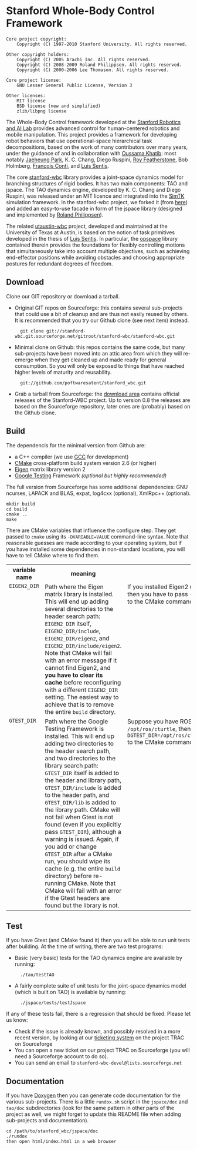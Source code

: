 Stanford Whole-Body Control Framework
=====================================

    Core project copyright:
        Copyright (C) 1997-2010 Stanford University. All rights reserved.

    Other copyright holders:
        Copyright (C) 2005 Arachi Inc. All rights reserved.
        Copyright (C) 2008-2009 Roland Philippsen. All rights reserved.
    	Copyright (C) 2000-2006 Lee Thomason. All rights reserved.

    Core project license:
        GNU Lesser General Public License, Version 3

    Other licenses:
        MIT license
        BSD license (new and simplified)
        zlib/libpng license

The Whole-Body Control framework developed at the [Stanford Robotics
and AI Lab][] provides advanced control for human-centered robotics
and mobile manipulation.  This project provides a framework for
developing robot behaviors that use operational-space hierarchical
task decompositions, based on the work of many contributors over many
years, under the guidance of and in collaboration with [Oussama
Khatib][]: most notably [Jaeheung Park][], K. C. Chang, Diego Ruspini,
[Roy Featherstone][], Bob Holmberg, [François Conti][], and [Luis
Sentis][].

The core [stanford-wbc][] library provides a joint-space dynamics
model for branching structures of rigid bodies.  It has two main
components: TAO and jspace. The TAO dynamics engine, developed by
K. C. Chang and Diego Ruspini, was released under an MIT licence and
integrated into the [SimTK][] simulation framework. In the
stanford-wbc project, we forked it (from [here][tao-on-simtk]) and
added an easy-to-use facade in form of the jspace library (designed
and implemented by [Roland Philippsen][]).

The related [utaustin-wbc][] project, developed and maintained at the
University of Texas at Austin, is based on the notion of task
primitives developed in the thesis of [Luis Sentis][].  In particular,
the [opspace][] library contained therein provides the foundations for
flexibly controlling motions that simultaneously take into account
multiple objectives, such as achieving end-effector positions while
avoiding obstacles and choosing appropriate postures for redundant
degrees of freedom.

[Stanford Robotics and AI Lab]: http://ai.stanford.edu/groups/manips/
[Oussama Khatib]: http://cs.stanford.edu/groups/manips/people/oussama-khatib
[Jaeheung Park]: http://plaza4.snu.ac.kr/~park73/wiki/index.php5/People
[Roy Featherstone]: http://users.cecs.anu.edu.au/~roy/
[François Conti]: http://cs.stanford.edu/groups/manips/people/francois-conti
[Luis Sentis]: http://www.me.utexas.edu/directory/faculty/sentis/luis/
[stanford-wbc]: https://github.com/poftwaresatent/stanford_wbc
[SimTK]: https://simtk.org/xml/index.xml
[tao-on-simtk]: https://simtk.org/home/tao_de
[Roland Philippsen]: http://cs.stanford.edu/groups/manips/people/roland-philippsen
[utaustin-wbc]: https://github.com/poftwaresatent/utaustin-wbc
[opspace]: https://github.com/poftwaresatent/utaustin_wbc_opspace


Download
--------

Clone our GIT repository or download a tarball.

* Original GIT repos on Sourceforge: this contains several
  sub-projects that could use a bit of cleanup and are thus not easily
  reused by others. It is recommended that you try our Github clone
  (see next item) instead.

        git clone git://stanford-wbc.git.sourceforge.net/gitroot/stanford-wbc/stanford-wbc.git

* Minimal clone on Github: this repos contains the same code, but many
  sub-projects have been moved into an attic area from which they will
  re-emerge when they get cleaned up and made ready for general
  consumption. So you will only be exposed to things that have reached
  higher levels of maturity and reusability.

        git://github.com/poftwaresatent/stanford_wbc.git

* Grab a tarball from Sourceforge: the [download area][] contains
  official releases of the Stanford-WBC project. Up to version 0.8 the
  releases are based on the Sourceforge repository, later ones are
  (probably) based on the Github clone.

[download area]: http://sourceforge.net/projects/stanford-wbc/files/


Build
-----

The dependencis for the minimal version from Github are:

* a C++ compiler (we use [GCC][] for development)
* [CMake][] cross-platform build system version 2.6 (or higher)
* [Eigen][] matrix library version 2 
* [Google Testing][gtest] Framework _(optional but highly recommended)_

[gcc]: http://gcc.gnu.org/
[cmake]: http://www.cmake.org/
[eigen]: http://eigen.tuxfamily.org/
[gtest]: http://code.google.com/p/googletest/

The full version from Sourceforge has some additional dependencies:
GNU ncurses, LAPACK and BLAS, expat, log4cxx (optional), XmlRpc++
(optional).

    mkdir build
    cd build
    cmake ..
    make

There are CMake variables that influence the configure step. They get
passed to `cmake` using its `-DVARIABLE=VALUE` command-line
syntax. Note that reasonable guesses are made according to your
operating system, but if you have installed some dependencies in
non-standard locations, you will have to tell CMake where to find
them.

<table>
 <tr><th>variable name</th><th>meaning</th><th>example</th></tr>
 <tr>
  <td valign="top"><code>EIGEN2_DIR</code></td>
  <td valign="top">Path where the Eigen matrix library is installed. This will end
      up adding several directories to the header search path:
      <code>EIGEN2_DIR</code> itself, <code>EIGEN2_DIR/include</code>,
      <code>EIGEN2_DIR/eigen2</code>, and
      <code>EIGEN2_DIR/include/eigen2</code>.  Note that CMake will fail
      with an error message if it cannot find Eigen2, and <strong>you
      have to clear its cache</strong> before reconfiguring with a
      different <code>EIGEN2_DIR</code> setting. The easiest way to
      achieve that is to remove the entire <code>build</code> directory.</td>
  <td valign="top">If you installed Eigen2 underneath <code>/home/toto/eigen2</code>,
      then you have to pass <code>-DEIGEN2_DIR=/home/toto/eigen2</code>
      to the CMake command.</td>
 </tr>
 <tr>
  <td valign="top"><code>GTEST_DIR</code></td>
  <td valign="top">Path where the Google Testing Framework is installed. This will
      end up adding two directories to the header search path, and two
      directories to the library search path: <code>GTEST_DIR</code>
      itself is added to the header and library path,
      <code>GTEST_DIR/include</code> is added to the header path, and
      <code>GTEST_DIR/lib</code> is added to the library path.  CMake
      will not fail when Gtest is not found (even if you explicitly
      pass <code>GTEST_DIR</code>), although a warning is issued. Again,
      if you add or change <code>GTEST_DIR</code> after a CMake run, you
      should wipe its cache (e.g. the entire <code>build</code>
      directory) before re-running CMake. Note that CMake will fail
      with an error if the Gtest headers are found but the library is
      not.</td>
  <td valign="top">Suppose you have ROS cturtle installed underneath
      <code>/opt/ros/cturtle</code>, then all you have to do is pass
      <code>-DGTEST_DIR=/opt/ros/cturtle/ros/3rdparty/gtest/gtest</code>
      to the CMake command for Stanford-WBC.</td>
 </tr>
</table>


Test
----

If you have Gtest (and CMake found it) then you will be able to run
unit tests after building. At the time of writing, there are two test
programs:

* Basic (very basic) tests for the TAO dynamics engine are available
  by running:

        ./tao/testTAO

* A fairly complete suite of unit tests for the joint-space dynamics
  model (which is built on TAO) is available by running:

        ./jspace/tests/testJspace

If any of these tests fail, there is a regression that should be
fixed. Please let us know:

* Check if the issue is already known, and possibly resolved in a more
  recent version, by looking at our [ticketing system][] on the
  project TRAC on Sourceforge
* You can open a new ticket on our project TRAC on Sourceforge (you
  will need a Sourceforge account to do so).
* You can send an email to `stanford-wbc-devel@lists.sourceforge.net`

[ticketing system]: http://sourceforge.net/apps/trac/stanford-wbc/report


Documentation
-------------

If you have [Doxygen][] then you can generate code documentation for
the various sub-projects. There is a little `rundox.sh` script in the
`jspace/doc` and `tao/doc` subdirectories (look for the same pattern
in other parts of the project as well, we might forget to update this
README file when adding sub-projects and documentation).

    cd /path/to/stanford_wbc/jspace/doc
    ./rundox
    then open html/index.html in a web browser

[doxygen]: http://doxygen.org/
